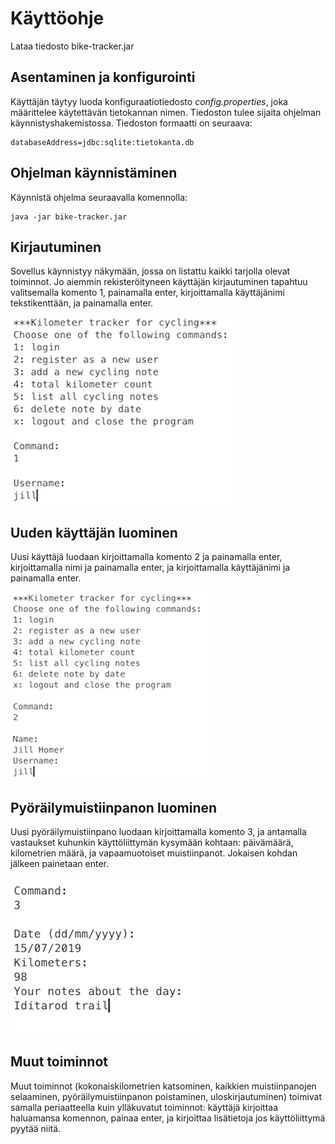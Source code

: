 # Käyttöohje

Lataa tiedosto bike-tracker.jar 

## Asentaminen ja konfigurointi

Käyttäjän täytyy luoda konfiguraatiotiedosto _config.properties_, joka määrittelee käytettävän tietokannan nimen. Tiedoston tulee sijaita ohjelman käynnistyshakemistossa. Tiedoston formaatti on seuraava: 

	databaseAddress=jdbc:sqlite:tietokanta.db

## Ohjelman käynnistäminen

Käynnistä ohjelma seuraavalla komennolla:

	java -jar bike-tracker.jar

## Kirjautuminen

Sovellus käynnistyy näkymään, jossa on listattu kaikki tarjolla olevat toiminnot. Jo aiemmin rekisteröityneen käyttäjän kirjautuminen tapahtuu valitsemalla komento 1, painamalla enter, kirjoittamalla käyttäjänimi tekstikenttään, ja painamalla enter.

![Login](https://raw.githubusercontent.com/tsalohei/bike-tracker/master/dokumentaatio/kuvat/login.png "Kirjautuminen")

## Uuden käyttäjän luominen

Uusi käyttäjä luodaan kirjoittamalla komento 2 ja painamalla enter, kirjoittamalla nimi ja painamalla enter, ja kirjoittamalla käyttäjänimi ja painamalla enter. 

![Uusi käyttäjä](https://raw.githubusercontent.com/tsalohei/bike-tracker/master/dokumentaatio/kuvat/register.png "Uusi käyttäjä")

## Pyöräilymuistiinpanon luominen

Uusi pyöräilymuistiinpano luodaan kirjoittamalla komento 3, ja antamalla vastaukset kuhunkin käyttöliittymän kysymään kohtaan: päivämäärä, kilometrien määrä, ja vapaamuotoiset muistiinpanot. Jokaisen kohdan jälkeen painetaan enter.

![Uusi muistiinpano](https://raw.githubusercontent.com/tsalohei/bike-tracker/master/dokumentaatio/kuvat/new-note.png "Uusi muistiinpano")

## Muut toiminnot

Muut toiminnot (kokonaiskilometrien katsominen, kaikkien muistiinpanojen selaaminen, pyöräilymuistiinpanon poistaminen, uloskirjautuminen) toimivat samalla periaatteella kuin ylläkuvatut toiminnot: käyttäjä kirjoittaa haluamansa komennon, painaa enter, ja kirjoittaa lisätietoja jos käyttöliittymä pyytää niitä.

 


